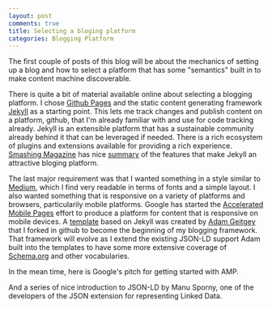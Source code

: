 ```yaml
---
layout: post
comments: true
title: Selecting a bloging platform
categories: Blogging Platform
---
```


The first couple of posts of this blog will be about the mechanics of setting up a blog and how to select a platform that has some "semantics" built in to make content machine discoverable.

There is quite a bit of material available online about selecting a blogging platform. I chose [Github Pages](https://pages.github.com/) and the static content generating framework [Jekyll](https://jekyllrb.com/) as a starting point. This lets me track changes and publish content on a platform, github, that I'm already familiar with and use for code tracking already. Jekyll is an extensible platform that has a sustainable community already behind it that can be leveraged if needed. There is a rich ecosystem of plugins and extensions available for providing a rich experience. [Smashing Magazine](https://www.smashingmagazine.com/) has nice [summary](https://www.smashingmagazine.com/2014/08/build-blog-jekyll-github-pages/) of the features that make Jekyll an attractive bloging platform.

The last major requirement was that I wanted something in a style similar to [Medium](https://medium.com/), which I find very readable in terms of fonts and a simple layout. I also wanted something that is responsive on a variety of platforms and browsers, particularily mobile platforms. Google has started the [Accelerated Mobile Pages](https://www.ampproject.org/) effort to produce a platform for content that is responsive on mobile devices. A [template](https://github.com/ageitgey/amplify) based on Jekyll was created by [Adam Geitgey](https://github.com/ageitgey) that I forked in github to become the beginning of my blogging framework. That framework will evolve as I extend the existing JSON-LD support Adam built into the templates to have some more extensive coverage of [Schema.org](http://schema.org/) and other vocabularies.

In the mean time, here is Google's pitch for getting started with AMP.
<amp-youtube data-videoid="lBTCB7yLs8Y" layout="responsive" width="480" height="270"></amp-youtube>

And a series of nice introduction to JSON-LD by Manu Sporny, one of the developers of the JSON extension for representing Linked Data.

<amp-youtube data-videoid="vioCbTo3C-4" layout="responsive" width="480" height="270"></amp-youtube>
